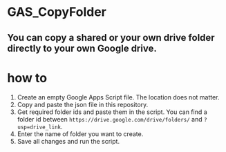 # GAS_CopyFolder
## You can copy a shared or your own drive folder directly to your own Google drive.
# how to
1. Create an empty Google Apps Script file. The location does not matter.
2. Copy and paste the json file in this repository.
3. Get required folder ids and paste them in the script. You can find a folder id between ```https://drive.google.com/drive/folders/``` and ```?usp=drive_link```.
4. Enter the name of folder you want to create.
5. Save all changes and run the script.
